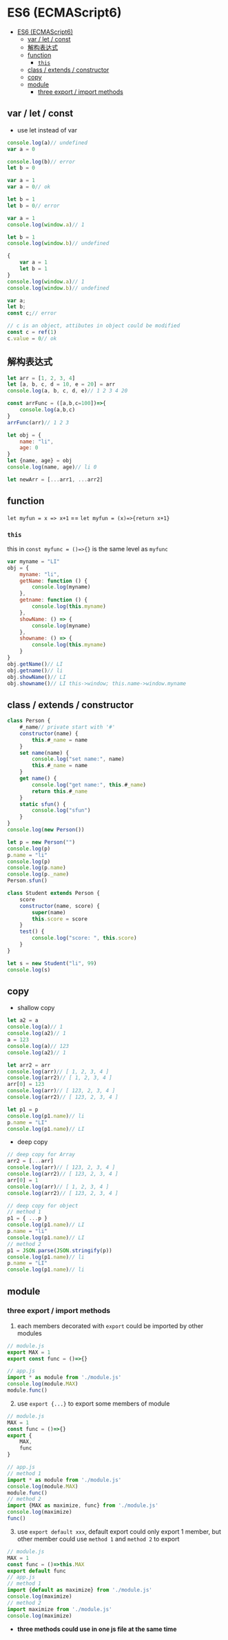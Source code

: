 # ES6 (ECMAScript6)
- [ES6 (ECMAScript6)](#es6-ecmascript6)
  - [var / let / const](#var--let--const)
  - [解构表达式](#解构表达式)
  - [function](#function)
    - [`this`](#this)
  - [class / extends / constructor](#class--extends--constructor)
  - [copy](#copy)
  - [module](#module)
    - [three export / import methods](#three-export--import-methods)


## var / let / const
- use let instead of var
```javascript
console.log(a)// undefined
var a = 0

console.log(b)// error
let b = 0
```

```javascript
var a = 1
var a = 0// ok

let b = 1
let b = 0// error
```

```javascript
var a = 1
console.log(window.a)// 1

let b = 1
console.log(window.b)// undefined
```

```javascript
{
    var a = 1
    let b = 1
}
console.log(window.a)// 1
console.log(window.b)// undefined
```

```javascript
var a;
let b;
const c;// error
```

```javascript
// c is an object, attibutes in object could be modified
const c = ref(1)
c.value = 0// ok
```

## 解构表达式
```javascript
let arr = [1, 2, 3, 4]
let [a, b, c, d = 10, e = 20] = arr
console.log(a, b, c, d, e)// 1 2 3 4 20

const arrFunc = ([a,b,c=100])=>{
    console.log(a,b,c)
}
arrFunc(arr)// 1 2 3

let obj = {
    name: "li",
    age: 0
}
let {name, age} = obj
console.log(name, age)// li 0

let newArr = [...arr1, ...arr2]
```

## function

`let myfun = x => x+1` == `let myfun = (x)=>{return x+1}`

### `this`
this in `const myfunc = ()=>{}` is the same level as `myfunc`
```javascript
var myname = "LI"
obj = {
    myname: "li",
    getName: function () {
        console.log(myname)
    },
    getname: function () {
        console.log(this.myname)
    },
    showName: () => {
        console.log(myname)
    },
    showname: () => {
        console.log(this.myname)
    }
}
obj.getName()// LI
obj.getname()// li
obj.showName()// LI
obj.showname()// LI this->window; this.name->window.myname
```

## class / extends / constructor
```javascript
class Person {
    #_name// private start with '#'
    constructor(name) {
        this.#_name = name
    }
    set name(name) {
        console.log("set name:", name)
        this.#_name = name
    }
    get name() {
        console.log("get name:", this.#_name)
        return this.#_name
    }
    static sfun() {
        console.log("sfun")
    }
}
console.log(new Person())

let p = new Person("")
console.log(p)
p.name = "li"
console.log(p)
console.log(p.name)
console.log(p._name)
Person.sfun()

class Student extends Person {
    score
    constructor(name, score) {
        super(name)
        this.score = score
    }
    test() {
        console.log("score: ", this.score)
    }
}

let s = new Student("li", 99)
console.log(s)
```

## copy
- shallow copy
```javascript
let a2 = a
console.log(a)// 1
console.log(a2)// 1
a = 123
console.log(a)// 123
console.log(a2)// 1

let arr2 = arr
console.log(arr)// [ 1, 2, 3, 4 ]
console.log(arr2)// [ 1, 2, 3, 4 ]
arr[0] = 123
console.log(arr)// [ 123, 2, 3, 4 ]
console.log(arr2)// [ 123, 2, 3, 4 ]

let p1 = p
console.log(p1.name)// li
p.name = "LI"
console.log(p1.name)// LI
```
- deep copy
```javascript
// deep copy for Array
arr2 = [...arr]
console.log(arr)// [ 123, 2, 3, 4 ]
console.log(arr2)// [ 123, 2, 3, 4 ]
arr[0] = 1
console.log(arr)// [ 1, 2, 3, 4 ]
console.log(arr2)// [ 123, 2, 3, 4 ]

// deep copy for object
// method 1
p1 = { ...p }
console.log(p1.name)// LI
p.name = "li"
console.log(p1.name)// LI
// method 2
p1 = JSON.parse(JSON.stringify(p))
console.log(p1.name)// li
p.name = "LI"
console.log(p1.name)// li
```

## module
### three export / import methods
1. each members decorated with `export` could be imported by other modules
```javascript
// module.js
export MAX = 1
export const func = ()=>{}

// app.js
import * as module from './module.js'
console.log(module.MAX)
module.func()
```
2. use `export {...}` to export some members of module
```javascript
// module.js
MAX = 1
const func = ()=>{}
export {
    MAX,
    func
}

// app.js
// method 1
import * as module from './module.js'
console.log(module.MAX)
module.func()
// method 2
import {MAX as maximize, func} from './module.js'
console.log(maximize)
func()
```
3. use `export default xxx`, default export could only export 1 member, but other member could use `method 1` and `method 2` to export
```javascript
// module.js
MAX = 1
const func = ()=>this.MAX
export default func
// app.js
// method 1
import {default as maximize} from './module.js'
console.log(maximize)
// method 2
import maximize from './module.js'
console.log(maximize)
```
- **three methods could use in one js file at the same time**